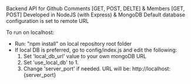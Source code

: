 Backend API for Github Comments [GET, POST, DELTE] & Members [GET, POST]
Developed in NodeJS (with Express) & MongoDB
Default database configuration is set to remote URL

To run on localhost:
- Run: "npm install" on local repository root folder
- If local DB is preferred, go to config/index.js and edit the following:
  1. Set 'local_db_url' value to your own mongoDB URL
  2. Set 'use_local_db' to 1.
  3. Change 'server_port' if needed. URL will be: http://localhost:{server_port}
  
